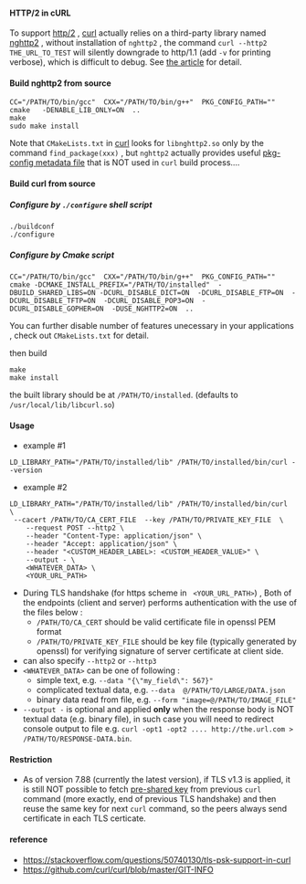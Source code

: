 
#### HTTP/2 in cURL
To support [http/2](https://datatracker.ietf.org/doc/html/rfc7540) , [curl](https://github.com/curl/curl) actually relies on a third-party library named [nghttp2](https://github.com/nghttp2/nghttp2) , without installation of `nghttp2` , the command `curl --http2 THE_URL_TO_TEST` will silently downgrade to http/1.1 (add `-v` for printing verbose), which is difficult to debug. See [the article](https://curl.se/docs/http2.html) for detail.

#### Build nghttp2 from source
```
CC="/PATH/TO/bin/gcc"  CXX="/PATH/TO/bin/g++"  PKG_CONFIG_PATH=""  cmake   -DENABLE_LIB_ONLY=ON  ..
make
sudo make install
```
Note that `CMakeLists.txt` in [curl](https://github.com/curl/curl) looks for `libnghttp2.so` only by the command `find_package(xxx)` , but `nghttp2` actually provides useful [pkg-config metadata file](https://en.wikipedia.org/wiki/Pkg-config) that is NOT used in `curl` build process.... 

#### Build curl from source
##### Configure by `./configure` shell script
```
./buildconf
./configure
```
##### Configure by Cmake script
```
CC="/PATH/TO/bin/gcc"  CXX="/PATH/TO/bin/g++"  PKG_CONFIG_PATH=""  cmake -DCMAKE_INSTALL_PREFIX="/PATH/TO/installed"  -DBUILD_SHARED_LIBS=ON -DCURL_DISABLE_DICT=ON  -DCURL_DISABLE_FTP=ON  -DCURL_DISABLE_TFTP=ON  -DCURL_DISABLE_POP3=ON  -DCURL_DISABLE_GOPHER=ON  -DUSE_NGHTTP2=ON  ..
```
You can further disable number of features unecessary in your applications , check out `CMakeLists.txt` for detail.

then build
```
make
make install
```
the built library should be at `/PATH/TO/installed`. (defaults to `/usr/local/lib/libcurl.so`)


#### Usage
* example #1
```
LD_LIBRARY_PATH="/PATH/TO/installed/lib" /PATH/TO/installed/bin/curl --version
```

* example #2
```
LD_LIBRARY_PATH="/PATH/TO/installed/lib" /PATH/TO/installed/bin/curl  \
 --cacert /PATH/TO/CA_CERT_FILE  --key /PATH/TO/PRIVATE_KEY_FILE  \
    --request POST --http2 \
    --header "Content-Type: application/json" \
    --header "Accept: application/json" \
    --header "<CUSTOM_HEADER_LABEL>: <CUSTOM_HEADER_VALUE>" \
    --output - \
    <WHATEVER_DATA> \
    <YOUR_URL_PATH>
```

* During TLS handshake (for https scheme in ` <YOUR_URL_PATH>`) , Both of the endpoints (client and server) performs authentication with the use of the files below :
  * `/PATH/TO/CA_CERT` should be valid certificate file in openssl PEM format
  * `/PATH/TO/PRIVATE_KEY_FILE` should be key file (typically generated by openssl) for verifying signature of server certificate at client side.
* can also specify `--http2` or `--http3`
* `<WHATEVER_DATA>` can be one of following :
  * simple text, e.g. `--data "{\"my_field\": 567}"`
  * complicated textual data, e.g. `--data  @/PATH/TO/LARGE/DATA.json`
  * binary data read from file, e.g. `--form "image=@/PATH/TO/IMAGE_FILE"`
* `--output -` is optional and applied **only** when the response body is NOT textual data (e.g. binary file), in such case you will need to redirect console output to file e.g. `curl -opt1 -opt2 .... http://the.url.com > /PATH/TO/RESPONSE-DATA.bin`.

#### Restriction
- As of version 7.88 (currently the latest version), if TLS v1.3 is applied, it is still NOT possible to fetch [pre-shared key](https://www.rfc-editor.org/rfc/rfc8446#section-4.2.11) from previous `curl` command (more exactly, end of previous TLS handshake) and then reuse the same key for next `curl` command, so the peers always send certificate in each TLS certicate.

#### reference
- https://stackoverflow.com/questions/50740130/tls-psk-support-in-curl
- https://github.com/curl/curl/blob/master/GIT-INFO
